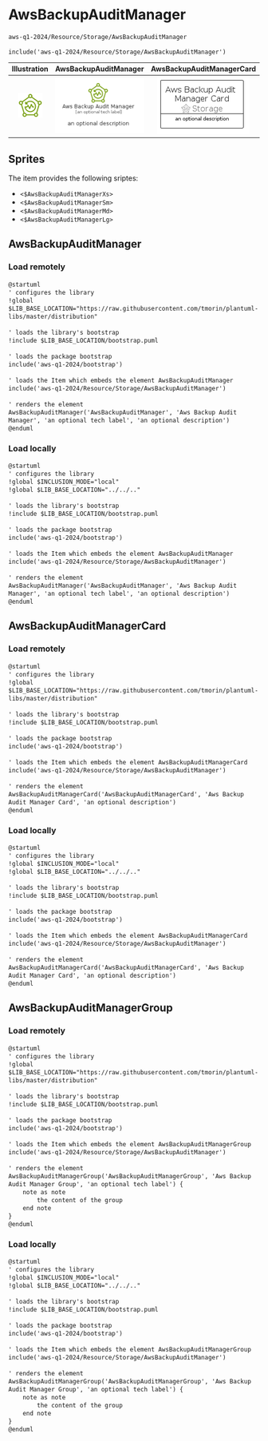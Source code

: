 # AwsBackupAuditManager


```text
aws-q1-2024/Resource/Storage/AwsBackupAuditManager
```

```text
include('aws-q1-2024/Resource/Storage/AwsBackupAuditManager')
```



| Illustration | AwsBackupAuditManager | AwsBackupAuditManagerCard | AwsBackupAuditManagerGroup |
| :---: | :---: | :---: | :---: |
| ![illustration for Illustration](../../../aws-q1-2024/Resource/Storage/AwsBackupAuditManager.png) | ![illustration for AwsBackupAuditManager](../../../aws-q1-2024/Resource/Storage/AwsBackupAuditManager.Local.png) | ![illustration for AwsBackupAuditManagerCard](../../../aws-q1-2024/Resource/Storage/AwsBackupAuditManagerCard.Local.png) | ![illustration for AwsBackupAuditManagerGroup](../../../aws-q1-2024/Resource/Storage/AwsBackupAuditManagerGroup.Local.png) |



## Sprites
The item provides the following sriptes:

- `<$AwsBackupAuditManagerXs>`
- `<$AwsBackupAuditManagerSm>`
- `<$AwsBackupAuditManagerMd>`
- `<$AwsBackupAuditManagerLg>`





## AwsBackupAuditManager

### Load remotely
```plantuml
@startuml
' configures the library
!global $LIB_BASE_LOCATION="https://raw.githubusercontent.com/tmorin/plantuml-libs/master/distribution"

' loads the library's bootstrap
!include $LIB_BASE_LOCATION/bootstrap.puml

' loads the package bootstrap
include('aws-q1-2024/bootstrap')

' loads the Item which embeds the element AwsBackupAuditManager
include('aws-q1-2024/Resource/Storage/AwsBackupAuditManager')

' renders the element
AwsBackupAuditManager('AwsBackupAuditManager', 'Aws Backup Audit Manager', 'an optional tech label', 'an optional description')
@enduml
```

### Load locally
```plantuml
@startuml
' configures the library
!global $INCLUSION_MODE="local"
!global $LIB_BASE_LOCATION="../../.."

' loads the library's bootstrap
!include $LIB_BASE_LOCATION/bootstrap.puml

' loads the package bootstrap
include('aws-q1-2024/bootstrap')

' loads the Item which embeds the element AwsBackupAuditManager
include('aws-q1-2024/Resource/Storage/AwsBackupAuditManager')

' renders the element
AwsBackupAuditManager('AwsBackupAuditManager', 'Aws Backup Audit Manager', 'an optional tech label', 'an optional description')
@enduml
```

## AwsBackupAuditManagerCard

### Load remotely
```plantuml
@startuml
' configures the library
!global $LIB_BASE_LOCATION="https://raw.githubusercontent.com/tmorin/plantuml-libs/master/distribution"

' loads the library's bootstrap
!include $LIB_BASE_LOCATION/bootstrap.puml

' loads the package bootstrap
include('aws-q1-2024/bootstrap')

' loads the Item which embeds the element AwsBackupAuditManagerCard
include('aws-q1-2024/Resource/Storage/AwsBackupAuditManager')

' renders the element
AwsBackupAuditManagerCard('AwsBackupAuditManagerCard', 'Aws Backup Audit Manager Card', 'an optional description')
@enduml
```

### Load locally
```plantuml
@startuml
' configures the library
!global $INCLUSION_MODE="local"
!global $LIB_BASE_LOCATION="../../.."

' loads the library's bootstrap
!include $LIB_BASE_LOCATION/bootstrap.puml

' loads the package bootstrap
include('aws-q1-2024/bootstrap')

' loads the Item which embeds the element AwsBackupAuditManagerCard
include('aws-q1-2024/Resource/Storage/AwsBackupAuditManager')

' renders the element
AwsBackupAuditManagerCard('AwsBackupAuditManagerCard', 'Aws Backup Audit Manager Card', 'an optional description')
@enduml
```

## AwsBackupAuditManagerGroup

### Load remotely
```plantuml
@startuml
' configures the library
!global $LIB_BASE_LOCATION="https://raw.githubusercontent.com/tmorin/plantuml-libs/master/distribution"

' loads the library's bootstrap
!include $LIB_BASE_LOCATION/bootstrap.puml

' loads the package bootstrap
include('aws-q1-2024/bootstrap')

' loads the Item which embeds the element AwsBackupAuditManagerGroup
include('aws-q1-2024/Resource/Storage/AwsBackupAuditManager')

' renders the element
AwsBackupAuditManagerGroup('AwsBackupAuditManagerGroup', 'Aws Backup Audit Manager Group', 'an optional tech label') {
    note as note
        the content of the group
    end note
}
@enduml
```

### Load locally
```plantuml
@startuml
' configures the library
!global $INCLUSION_MODE="local"
!global $LIB_BASE_LOCATION="../../.."

' loads the library's bootstrap
!include $LIB_BASE_LOCATION/bootstrap.puml

' loads the package bootstrap
include('aws-q1-2024/bootstrap')

' loads the Item which embeds the element AwsBackupAuditManagerGroup
include('aws-q1-2024/Resource/Storage/AwsBackupAuditManager')

' renders the element
AwsBackupAuditManagerGroup('AwsBackupAuditManagerGroup', 'Aws Backup Audit Manager Group', 'an optional tech label') {
    note as note
        the content of the group
    end note
}
@enduml
```

